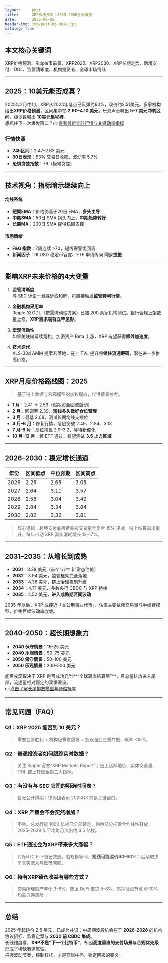 ```yaml
---
layout:     post
title:      XRP价格预测：2025–2050全景展望
date:       2025-09-05
header-img: img/post-bg-desk.jpg
catalog: true
---
```


## 本文核心关键词
XRP价格预测、Ripple币前景、XRP2025、XRP2030、XRP长期走势、跨境支付、ODL、监管清晰度、机构投资者、全球市场情绪

---

## 2025：10美元能否成真？

2025年2月中旬，XRP从2024年低点已反弹约60%，现价约2.51美元。多家机构给出**XRP价格预测**，区间集中在 **2.90–4.10 美元**，乐观声音喊出 **5–7 美元冲刺区间**，极少数喊出 **10美元里程碑**。  
想抓住下一次爆发窗口？👉[查看最新实时行情与关键动量指标](https://okxdog.com/)

### 行情快照
- **24h区间**：2.47–2.63 美元  
- **30日表现**：53% 交易日收阳，波动率 5.7%  
- **恐惧贪婪指数**：76（极端贪婪）

---

## 技术视角：指标暗示继续向上

#### 均线系统
- **短期EMA**：价格仍高于20日 EMA，**多头主导**  
- **中期SMA**：50日 SMA 拐头向上，**中期趋势转好**  
- **长期MA**：200日 SMA 提供稳固支撑

#### 市场情绪
- **F&G 指数**：7周连续 >70，短线需警惕回调  
- **新闻因子**：RLUSD 稳定币官宣、ETF 申请传闻 **同步提振**

---

## 影响XRP未来价格的4大变量

1. **监管清晰度**  
   与 SEC 诉讼一旦胜诉或和解，将直接触发**监管套利行情**。

2. **金融机构采用率**  
   Ripple 的 ODL（按需流动性方案）已被 200 余家机构测试。银行合规上架数量上修，**XRP需求端将立竿见影**。

3. **宏观流动性**  
   如果美联储延续宽松，加密资产 Beta 上涨，XRP 有望获得**额外加速度**。

4. **技术迭代**  
   XLS-30d AMM 提案若落地，链上 TVL 提升将**锁住流通筹码**，潜在进一步推高价格。

---

## XRP月度价格路线图：2025

> 基于链上数据与宏观模型的加权模拟，仅供情景参考。

- **1 月**：2.41 → 2.53（假期资金回流启动）
- **2 月**：回调至 2.39，**短线多头做好仓位管理**
- **3 月**：最低 2.08，测试长期均线支撑位
- **4 月–6 月**：修复行情，层层突破 2.49、2.84、3.13
- **7 月–9 月**：高位横盘 2.9–3.2，等待新催化
- **10 月–12 月**：若 ETF 通过，有望测试 **3.5 上方区域**

---

## 2026–2030：稳定增长通道

| 年份 | 区间低点 | 中位预期 | 区间高点 |
|----|------|------|------|
| 2026 | 2.25 | 2.65 | 3.05 |
| 2027 | 2.64 | 3.11 | 3.57 |
| 2028 | 2.58 | 3.04 | 3.49 |
| 2029 | 2.84 | 3.34 | 3.84 |
| 2030 | 2.82 | 3.32 | 3.81 |

> 核心逻辑：跨境支付底层费率按交易量年复合 15% 递减，链上结算需求提升，每年带动 XRP 真实消耗增长 12–17%。

---

## 2031–2035：从增长到成熟

- **2031**：3.38 美元（首个“非牛市”常态估值）  
- **2032**：3.94 美元，监管框架完全落地  
- **2033**：4.38 美元，链上治理机制升级  
- **2034**：4.71 美元，多数央行 CBDC 与 XRP 桥接  
- **2035**：4.52 美元，**进入成熟期区间波动**

2035 年以后，XRP 或接近「类公用事业代币」，估值主要依赖交易量与手续费模型，价格巨幅波动率收敛。

---

## 2040–2050：超长期想象力

- **2040 保守情景**：15–25 美元  
- **2040 乐观情景**：50–75 美元  
- **2050 保守情景**：50–100 美元  
- **2050 乐观情景**：200–500 美元

能否兑现取决于 XRP 是否成功充当**“全球离岸结算层”**，且总量排放进入尾部，流通量相对恒定的双重假设。  
👉[点击了解长尾排放模型与通缩概率](https://okxdog.com/)

---

## 常见问题（FAQ）

### Q1：XRP 2025 能否到 10 美元？  
> 需要监管胜利 + 机构级需求爆发 + 宏观强劲三重共振，概率 <15%。

### Q2：普通投资者如何跟踪实时数据？  
> 关注 Ripple 官方“XRP Markets Report”；链上活跃地址、实体交易量、ODL 链上转账金额三大指标。

### Q3：有没有与 SEC 官司的明确时间表？  
> 暂无公开排期；律师团表示 2025Q3 前是关键窗口。

### Q4：XRP 产量会不会突然增加？  
> 不会。总发行量 1000 亿枚已全部锁定，剩余部分托管合约线性释放，2025–2029 年平均每月流出约 3.5 亿枚。

### Q5：ETF通过会为XRP带来多大涨幅？  
> 对标BTC ETF首日效应，若规模等同，**短线可能溢价40–60%**；后续取决于真实流入与做市深度。

### Q6：持有XRP锁仓收益有哪些方式？  
> 交易所理财产年化 3–6%、链上 DeFi 借贷 5–8%、质押验证节点 6–10%，均需自评风险。

---

## 总结

2025 年起跳价 2.5 美元，已成为共识；中周期波段机会在于 **2026-2028** 的机构协议招标、监管定案与 **2030 前 CBDC 集成**。  
长线维度看，**XRP不是“下一个比特币”**，却因**高度垂直的支付场景**与**合规优先级**形成了稀缺赛道属性。  
把握波动节奏，控制杠杆，才是穿越牛熊、锁定回报的要义。